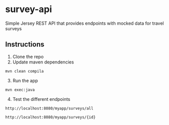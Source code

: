 # survey-api

Simple Jersey REST API that provides endpoints with mocked data for travel surveys

## Instructions

1. Clone the repo
2. Update maven dependencies
```
mvn clean compila
```
3. Run the app
```
mvn exec:java
```
4. Test the different endpoints
```
http://localhost:8080/myapp/surveys/all
```
```
http://localhost:8080/myapp/surveys/{id}
```
